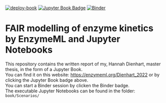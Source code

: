[![deploy-book](https://github.com/EnzymeML/Dienhart_2022/actions/workflows/deploy.yaml/badge.svg)](https://github.com/EnzymeML/Dienhart_2022/actions/workflows/deploy.yaml)
[![Jupyter Book Badge](https://jupyterbook.org/badge.svg)](https://enzymeml.org/Dienhart_2022/)
[![Binder](https://mybinder.org/badge_logo.svg)](https://mybinder.org/v2/gh/EnzymeML/Dienhart_2022/HEAD)
# FAIR modelling of enzyme kinetics by EnzymeML and Jupyter Notebooks
This repository contains the written report of my, Hannah Dienhart, master thesis, in the form of a Jupyter Book.  
You can find it on this website: https://enzymeml.org/Dienhart_2022 or by clicking the Jupyter Book badge above.  
You can start a Binder session by clicken the Binder badge.   
The executable Jupyter Notebooks can be found in the folder: `book/Scenarios/`

